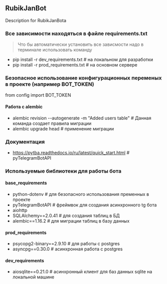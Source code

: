 ## RubikJanBot
Description for RubikJanBota

### Все зависимости находяться в файле requirements.txt
> Что бы автоматически установить все зависмости надо в терминале использовать команду
- pip install -r dev_requirements.txt  # на локальном для разработки
- pip install -r prod_requirements.txt  # на основном сервере

### Безопасное использование конфигурационных переменых в проекте (например BOT_TOKEN)
from config import BOT_TOKEN


#### Работа с alembic
- alembic revision --autogenerate -m "Added users table" # Данная команда создает правила миграции 
- alembic upgrade head # применение миграции

### Документация
- https://pytba.readthedocs.io/ru/latest/quick_start.html  # pyTelegramBotAPI


### Используемые библиотеки для работы бота
#### base_requirements
- python-dotenv           # для безопасного использования пременных в проекте
- pyTelegramBotAPI        # фреймвок для создания асинхронного tg бота 
- aiohttp
- SQLAlchemy==2.0.41      # для создания таблиц в БД
- alembic==1.16.2         # для миграции таблиц в базу данных
   
#### prod_requirements
- psycopg2-binary==2.9.10  # для работы с postgres
- asyncpg==0.30.0          # асинхронная работа с postgres

#### dev_requirements
- aiosqlite==0.21.0       # асинхронный клиент для баз данных sqlite на локальной машине